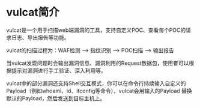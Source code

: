# vulcat简介

vulcat是一个用于扫描web端漏洞的工具，支持自定义POC、查看每个POC的请求日志、导出报告等功能。

vulcat的扫描过程为：WAF检测 --> 指纹识别 --> POC扫描 --> 输出报告

当vulcat发现问题时会输出漏洞信息、漏洞利用的Request数据包，使用者可以根据提示对漏洞进行手工验证、深入利用等。

vulcat中的部分漏洞还支持Shell交互模式，你可以在命令行持续输入自定义的Payload（例如whoami、id、ifconfig等命令），vulcat会用输入的Payload 替换默认的Payload，然后发送到目标主机上。
